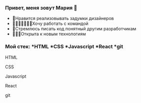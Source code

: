 ### Привет, меня зовут Мария 👋

* 🎨Нравится реализовывать задумки дизайнеров
* 🚣🏻‍♀️🚣‍♂️🚣🏿Хочу работать с командой
* 🍝Стремлюсь писать код понятный другим разработчикам
* 🏋🏻‍♀️Открыта к новым технологиям

### Мой стек: *HTML *CSS *Javascript *React *git
<div display="inline">
<p display="inline" size="18">HTML</p>
<p display="inline" size="18">CSS</p>
<p display="inline" size="18">Javascript</p>
<p display="inline" size="18">React</p>
<p display="inline" size="18">git</p>
</div>
